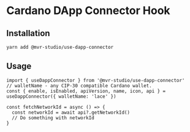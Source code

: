 # Cardano DApp Connector Hook

## Installation

```sh
yarn add @mvr-studio/use-dapp-connector
```

## Usage

```tsx
import { useDappConnector } from '@mvr-studio/use-dapp-connector'
// walletName - any CIP-30 compatible Cardano wallet.
const { enable, isEnabled, apiVersion, name, icon, api } = useDappConnector({ walletName: 'lace' })

const fetchNetworkId = async () => {
  const networkId = await api?.getNetworkId()
  // Do something with networkId
}
```
